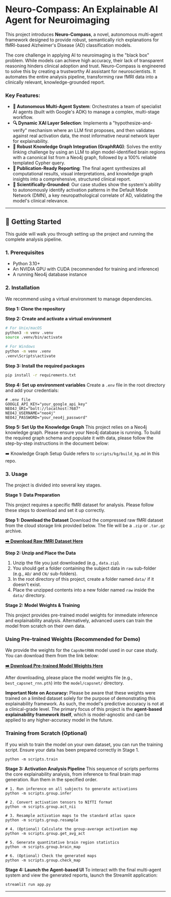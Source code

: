 # Neuro-Compass: An Explainable AI Agent for Neuroimaging

This project introduces **Neuro-Compass**, a novel, autonomous multi-agent framework designed to provide robust, semantically rich explanations for fMRI-based Alzheimer's Disease (AD) classification models.

The core challenge in applying AI to neuroimaging is the "black box" problem. While models can achieve high accuracy, their lack of transparent reasoning hinders clinical adoption and trust. Neuro-Compass is engineered to solve this by creating a trustworthy AI assistant for neuroscientists. It automates the entire analysis pipeline, transforming raw fMRI data into a clinically relevant, knowledge-grounded report.

### Key Features:
* **🧠 Autonomous Multi-Agent System**: Orchestrates a team of specialist AI agents (built with Google's ADK) to manage a complex, multi-stage workflow.
* **🔍 Dynamic XAI Layer Selection**: Implements a "hypothesize-and-verify" mechanism where an LLM first proposes, and then validates against real activation data, the most informative neural network layer for explainability.
* **🔗 Robust Knowledge Graph Integration (GraphRAG)**: Solves the entity linking challenge by using an LLM to align model-identified brain regions with a canonical list from a Neo4j graph, followed by a 100% reliable templated Cypher query.
* **📄 Publication-Ready Reporting**: The final agent synthesizes all computational results, visual interpretations, and knowledge graph insights into a comprehensive, structured clinical report.
* **🔬 Scientifically-Grounded**: Our case studies show the system's ability to autonomously identify activation patterns in the Default Mode Network (DMN), a key neuropathological correlate of AD, validating the model's clinical relevance.

---

## 🚀 Getting Started

This guide will walk you through setting up the project and running the complete analysis pipeline.

### 1. Prerequisites

* Python 3.10+
* An NVIDIA GPU with CUDA (recommended for training and inference)
* A running Neo4j database instance

### 2. Installation

We recommend using a virtual environment to manage dependencies.

**Step 1: Clone the repository**

**Step 2: Create and activate a virtual environment**
```bash
# For Unix/macOS
python3 -m venv .venv
source .venv/bin/activate

# For Windows
python -m venv .venv
.venv\Scripts\activate
```

**Step 3: Install the required packages**
```bash
pip install -r requirements.txt
```

**Step 4: Set up environment variables**
Create a `.env` file in the root directory and add your credentials:
```
# .env file
GOOGLE_API_KEY="your_google_api_key"
NEO4J_URI="bolt://localhost:7687"
NEO4J_USERNAME="neo4j"
NEO4J_PASSWORD="your_neo4j_password"
```

**Step 5: Set Up the Knowledge Graph**
This project relies on a Neo4j knowledge graph. Please ensure your Neo4j database is running. To build the required graph schema and populate it with data, please follow the step-by-step instructions in the document below:

➡️ Knowledge Graph Setup Guide refers to `scripts/kg/build_kg.md` in this repo.

### 3. Usage

The project is divided into several key stages.

**Stage 1: Data Preparation**

This project requires a specific fMRI dataset for analysis. Please follow these steps to download and set it up correctly.

**Step 1: Download the Dataset**
Download the compressed raw fMRI dataset from the cloud storage link provided below. The file will be a `.zip` or `.tar.gz` archive.

[**➡️ Download Raw fMRI Dataset Here**](https://u.pcloud.link/publink/show?code=kZEgL15ZhlezDWqfUEY3MkFwUK9Gtui7w0T7)  

**Step 2: Unzip and Place the Data**
1.  Unzip the file you just downloaded (e.g., `data.zip`).
2.  You should get a folder containing the subject data in `raw` sub-folder (e.g., `AD/` and `CN/` sub-folders).
3.  In the root directory of this project, create a folder named `data/` if it doesn't exist.
4.  Place the unzipped contents into a new folder named `raw` inside the `data/` directory.

**Stage 2: Model Weights & Training**

This project provides pre-trained model weights for immediate inference and explainability analysis. Alternatively, advanced users can train the model from scratch on their own data.

### Using Pre-trained Weights (Recommended for Demo)

We provide the weights for the `CapsNetRNN` model used in our case study. You can download them from the link below:

[**➡️ Download Pre-trained Model Weights Here**](https://u.pcloud.link/publink/show?code=kZ7gL15ZoCYrxwMqwwQmmBYDWfDmuy2GB4Ly)

After downloading, please place the model weights file (e.g., `best_capsnet_rnn.pth`) into the `model/capsnet/` directory.

**Important Note on Accuracy:**
Please be aware that these weights were trained on a limited dataset solely for the purpose of demonstrating this explainability framework. As such, the model's predictive accuracy is not at a clinical-grade level. The primary focus of this project is the **agent-based explainability framework itself**, which is model-agnostic and can be applied to any higher-accuracy model in the future.

### Training from Scratch (Optional)

If you wish to train the model on your own dataset, you can run the training script. Ensure your data has been prepared correctly in Stage 1.
```shell
python -m scripts.train
```

**Stage 3: Activation Analysis Pipeline**
This sequence of scripts performs the core explainability analysis, from inference to final brain map generation. Run them in the specified order.

```shell
# 1. Run inference on all subjects to generate activations
python -m scripts.group.infer

# 2. Convert activation tensors to NIfTI format
python -m scripts.group.act_nii

# 3. Resample activation maps to the standard atlas space
python -m scripts.group.resample

# 4. (Optional) Calculate the group-average activation map
python -m scripts.group.get_avg_act

# 5. Generate quantitative brain region statistics
python -m scripts.group.brain_map

# 6. (Optional) Check the generated maps
python -m scripts.group.check_map
```

**Stage 4: Launch the Agent-based UI**
To interact with the final multi-agent system and view the generated reports, launch the Streamlit application:
```shell
streamlit run app.py
```

---

